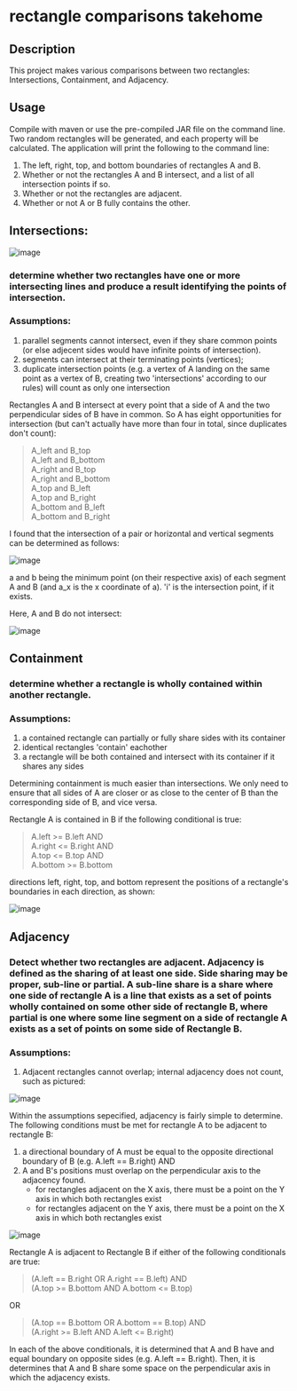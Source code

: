 # rectangle comparisons takehome

## Description

This project makes various comparisons between two rectangles: Intersections, Containment, and Adjacency. 

## Usage

Compile with maven or use the pre-compiled JAR file on the command line. Two random rectangles will be generated, and each property will be calculated. 
The application will print the following to the command line:

1. The left, right, top, and bottom boundaries of rectangles A and B.
2. Whether or not the rectangles A and B intersect, and a list of all intersection points if so.
3. Whether or not the rectangles are adjacent.
4. Whether or not A or B fully contains the other.

## Intersections:

![image](https://user-images.githubusercontent.com/16928672/134570813-2f122251-bf4c-4ba7-be55-cbe61cb774f6.png)

### determine whether two rectangles have one or more intersecting lines and produce a result identifying the points of intersection.

### Assumptions:
1. parallel segments cannot intersect, even if they share common points (or else adjecent sides would have infinite points of intersection).
2. segments can intersect at their terminating points (vertices); 
3. duplicate intersection points (e.g. a vertex of A landing on the same point as a vertex of B, creating two 'intersections' according to our rules) will count as only one intersection

Rectangles A and B intersect at every point that a side of A and the two perpendicular sides of B have in common. So A has eight opportunities for intersection (but can't actually have more than four in total, since duplicates don't count):

>A_left and B_top  
>A_left and B_bottom  
>A_right and B_top  
>A_right and B_bottom  
>A_top and B_left  
>A_top and B_right  
>A_bottom and B_left  
>A_bottom and B_right

I found that the intersection of a pair or horizontal and vertical segments can be determined as follows:

![image](https://user-images.githubusercontent.com/16928672/134568217-3b16135b-def1-4491-a00d-37539f86558a.png)

a and b being the minimum point (on their respective axis) of each segment A and B (and a_x is the x coordinate of a). 'i' is the intersection point, if it exists.

Here, A and B do not intersect:

![image](https://user-images.githubusercontent.com/16928672/134568528-5791a4fd-fb13-4e33-b101-88ae422836fe.png)

## Containment

### determine whether a rectangle is wholly contained within another rectangle.

### Assumptions:
1. a contained rectangle can partially or fully share sides with its container
2. identical rectangles 'contain' eachother
3. a rectangle will be both contained and intersect with its container if it shares any sides 

Determining containment is much easier than intersections. We only need to ensure that all sides of A are closer or as close to the center of B than the corresponding side of B, and vice versa. 

Rectangle A is contained in B if the following conditional is true:

> A.left >= B.left AND  
> A.right <= B.right AND  
> A.top <= B.top AND  
> A.bottom >= B.bottom

directions left, right, top, and bottom represent the positions of a rectangle's boundaries in each direction, as shown:

![image](https://user-images.githubusercontent.com/16928672/134574042-f2d13ac1-2edc-47ba-aacd-57f4bee9912d.png)

## Adjacency

### Detect whether two rectangles are adjacent. Adjacency is defined as the sharing of at least one side. Side sharing may be proper, sub-line or partial. A sub-line share is a share where one side of rectangle A is a line that exists as a set of points wholly contained on some other side of rectangle B, where partial is one where some line segment on a side of rectangle A exists as a set of points on some side of Rectangle B.

### Assumptions:
1. Adjacent rectangles cannot overlap; internal adjacency does not count, such as pictured:

![image](https://user-images.githubusercontent.com/16928672/134574096-62e358d6-5258-4967-a375-33396116994d.png)

Within the assumptions sepecified, adjacency is fairly simple to determine. The following conditions must be met for rectangle A to be adjacent to rectangle B:

1. a directional boundary of A must be equal to the opposite directional boundary of B (e.g. A.left == B.right) AND
2. A and B's positions must overlap on the perpendicular axis to the adjacency found.
    - for rectangles adjacent on the X axis, there must be a point on the Y axis in which both rectangles exist
    - for rectangles adjacent on the Y axis, there must be a point on the X axis in which both rectangles exist

![image](https://user-images.githubusercontent.com/16928672/134585989-eeb70aef-8f40-4882-b0a5-68baa9c395ea.png)

Rectangle A is adjacent to Rectangle B if either of the following conditionals are true:

> (A.left == B.right OR  A.right == B.left) AND  
> (A.top >= B.bottom AND A.bottom <= B.top)

OR

> (A.top == B.bottom OR  A.bottom == B.top) AND  
> (A.right >= B.left AND A.left <= B.right)

In each of the above conditionals, it is determined that A and B have and equal boundary on opposite sides (e.g. A.left == B.right). Then, it is determines that A and B share some space on the perpendicular axis in which the adjacency exists.
